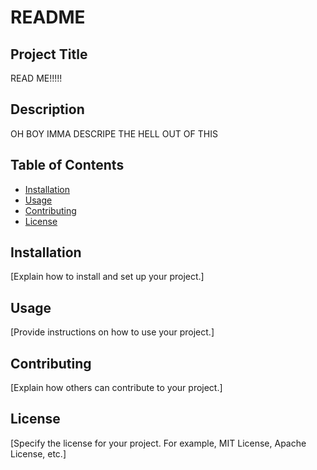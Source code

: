 # README

## Project Title

READ ME!!!!!

## Description

OH BOY IMMA DESCRIPE THE HELL OUT OF THIS

## Table of Contents

- [Installation](#installation)
- [Usage](#usage)
- [Contributing](#contributing)
- [License](#license)

## Installation

[Explain how to install and set up your project.]

## Usage

[Provide instructions on how to use your project.]

## Contributing

[Explain how others can contribute to your project.]

## License

[Specify the license for your project. For example, MIT License, Apache License, etc.]

